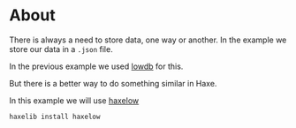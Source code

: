 # About

There is always a need to store data, one way or another. In the example we store our data in a `.json` file.

In the previous example we used [lowdb](https://github.com/typicode/lowdb) for this.

But there is a better way to do something similar in Haxe.

In this example we will use [haxelow](https://github.com/ciscoheat/haxelow)

```
haxelib install haxelow
```
